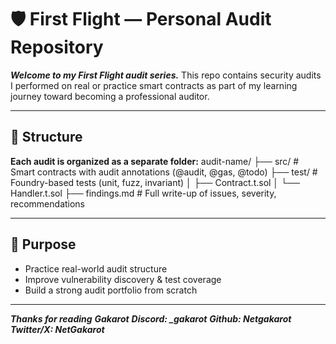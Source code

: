 # 🛡️ First Flight — Personal Audit Repository

***Welcome to my First Flight audit series.***
This repo contains security audits I performed on real or practice smart contracts as part of my learning journey toward becoming a professional auditor.

---

## 📂 Structure

**Each audit is organized as a separate folder:**
audit-name/
├── src/ # Smart contracts with audit annotations (@audit, @gas, @todo)
├── test/ # Foundry-based tests (unit, fuzz, invariant)
│ ├── Contract.t.sol
│ └── Handler.t.sol
├── findings.md # Full write-up of issues, severity, recommendations

---

## 🚀 Purpose

- Practice real-world audit structure
- Improve vulnerability discovery & test coverage
- Build a strong audit portfolio from scratch

---

***Thanks for reading***
***Gakarot***
***Discord: _gakarot***
***Github: Netgakarot***
***Twitter/X: NetGakarot***





